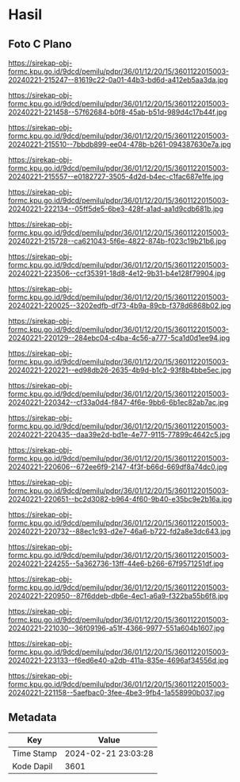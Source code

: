 # Hasil

## Foto C Plano

https://sirekap-obj-formc.kpu.go.id/9dcd/pemilu/pdpr/36/01/12/20/15/3601122015003-20240221-215247--81619c22-0a01-44b3-bd6d-a412eb5aa3da.jpg

https://sirekap-obj-formc.kpu.go.id/9dcd/pemilu/pdpr/36/01/12/20/15/3601122015003-20240221-221458--57f62684-b0f8-45ab-b51d-989d4c17b44f.jpg

https://sirekap-obj-formc.kpu.go.id/9dcd/pemilu/pdpr/36/01/12/20/15/3601122015003-20240221-215510--7bbdb899-ee04-478b-b261-094387630e7a.jpg

https://sirekap-obj-formc.kpu.go.id/9dcd/pemilu/pdpr/36/01/12/20/15/3601122015003-20240221-215557--e0182727-3505-4d2d-b4ec-c1fac687e1fe.jpg

https://sirekap-obj-formc.kpu.go.id/9dcd/pemilu/pdpr/36/01/12/20/15/3601122015003-20240221-222134--05ff5de5-6be3-428f-a1ad-aa1d9cdb681b.jpg

https://sirekap-obj-formc.kpu.go.id/9dcd/pemilu/pdpr/36/01/12/20/15/3601122015003-20240221-215728--ca621043-5f6e-4822-874b-f023c19b21b6.jpg

https://sirekap-obj-formc.kpu.go.id/9dcd/pemilu/pdpr/36/01/12/20/15/3601122015003-20240221-223506--ccf35391-18d8-4e12-9b31-b4e128f79904.jpg

https://sirekap-obj-formc.kpu.go.id/9dcd/pemilu/pdpr/36/01/12/20/15/3601122015003-20240221-220025--3202edfb-df73-4b9a-89cb-f378d6868b02.jpg

https://sirekap-obj-formc.kpu.go.id/9dcd/pemilu/pdpr/36/01/12/20/15/3601122015003-20240221-220129--284ebc04-c4ba-4c56-a777-5ca1d0d1ee94.jpg

https://sirekap-obj-formc.kpu.go.id/9dcd/pemilu/pdpr/36/01/12/20/15/3601122015003-20240221-220221--ed98db26-2635-4b9d-b1c2-93f8b4bbe5ec.jpg

https://sirekap-obj-formc.kpu.go.id/9dcd/pemilu/pdpr/36/01/12/20/15/3601122015003-20240221-220342--cf33a0d4-f847-4f6e-9bb6-6b1ec82ab7ac.jpg

https://sirekap-obj-formc.kpu.go.id/9dcd/pemilu/pdpr/36/01/12/20/15/3601122015003-20240221-220435--daa39e2d-bd1e-4e77-9115-77899c4642c5.jpg

https://sirekap-obj-formc.kpu.go.id/9dcd/pemilu/pdpr/36/01/12/20/15/3601122015003-20240221-220606--672ee6f9-2147-4f3f-b66d-669df8a74dc0.jpg

https://sirekap-obj-formc.kpu.go.id/9dcd/pemilu/pdpr/36/01/12/20/15/3601122015003-20240221-220651--bc2d3082-b964-4f60-9b40-e35bc9e2b16a.jpg

https://sirekap-obj-formc.kpu.go.id/9dcd/pemilu/pdpr/36/01/12/20/15/3601122015003-20240221-220732--88ec1c93-d2e7-46a6-b722-fd2a8e3dc643.jpg

https://sirekap-obj-formc.kpu.go.id/9dcd/pemilu/pdpr/36/01/12/20/15/3601122015003-20240221-224255--5a362736-13ff-44e6-b266-67f9571251df.jpg

https://sirekap-obj-formc.kpu.go.id/9dcd/pemilu/pdpr/36/01/12/20/15/3601122015003-20240221-220950--87f6ddeb-db6e-4ec1-a6a9-f322ba55b6f8.jpg

https://sirekap-obj-formc.kpu.go.id/9dcd/pemilu/pdpr/36/01/12/20/15/3601122015003-20240221-221030--36f09196-a51f-4366-9977-551a604b1607.jpg

https://sirekap-obj-formc.kpu.go.id/9dcd/pemilu/pdpr/36/01/12/20/15/3601122015003-20240221-223133--f6ed6e40-a2db-411a-835e-4696af34556d.jpg

https://sirekap-obj-formc.kpu.go.id/9dcd/pemilu/pdpr/36/01/12/20/15/3601122015003-20240221-221158--5aefbac0-3fee-4be3-9fb4-1a558990b037.jpg


## Metadata

| Key        | Value               |
| ---------- | ------------------- |
| Time Stamp | 2024-02-21 23:03:28 |
| Kode Dapil | 3601                |



